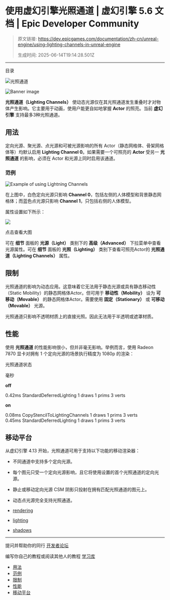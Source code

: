 # 使用虚幻引擎光照通道 | 虚幻引擎 5.6 文档 | Epic Developer Community

> 原文链接: https://dev.epicgames.com/documentation/zh-cn/unreal-engine/using-lighting-channels-in-unreal-engine
> 
> 生成时间: 2025-06-14T19:14:28.501Z

---

目录

![光照通道](https://dev.epicgames.com/community/api/documentation/image/c5d518d8-0bf3-4071-8e50-20ff74ef4622?resizing_type=fill&width=1920&height=335)

![Banner image](https://d1iv7db44yhgxn.cloudfront.net/documentation/images/4ad73f6a-f55f-4d43-8124-a4ed4c7725c5/using-lightning-channels-banner.png)

**光照通道（Lighting Channels）** 使动态光源仅在其光照通道发生重叠时才对物体产生影响。它主要用于动画，使用户能更自如地掌握 **Actor** 的照亮。当前 **虚幻引擎** 支持最多3种光照通道。

## 用法

定向光源、聚光源、点光源和可被光源影响的所有 Actor（静态网格体、骨架网格体等）均默认启用 **Lighting Channel 0**。如果需要一个可照亮的 **Actor** 受另一 **光照通道** 的影响，必须在 Actor 和光源上同时启用该通道。

### 范例

![Example of using Lightning Channels](https://d1iv7db44yhgxn.cloudfront.net/documentation/images/c96ed139-f72e-4f09-aea0-6e86a2c6396d/01-using-lightning-channels-example.png)

在上图中，白色定向光源只影响 **Channel 0**，包括左侧的人体模型和背景静态网格体；而蓝色点光源只影响 **Channel 1**，只包括右侧的人体模型。

属性设置如下所示：

[![](https://d1iv7db44yhgxn.cloudfront.net/documentation/images/6a453006-dc8e-4e81-8c01-d93a265de84c/02-using-lightning-channels-properties.png)](https://d1iv7db44yhgxn.cloudfront.net/documentation/images/6a453006-dc8e-4e81-8c01-d93a265de84c/02-using-lightning-channels-properties.png)

点击查看大图

可在 **细节** 面板的 **光源（Light）** 类别下的 **高级（Advanced）** 下拉菜单中查看光源属性。可在 **细节** 面板的 **光照（Lighting）** 类别下查看可照亮Actor的 **光照通道（Lighting Channels）** 属性。

## 限制

光照通道的影响为动态应用。这意味着它无法用于静态光源或具有静态移动性（Static Mobility）的静态网格体Actor。但可用于 **移动性（Mobility）** 设为 **可移动（Movable）** 的静态网格体Actor。需要使用 **固定（Stationary）** 或 **可移动（Movable）** 光源。

光照通道只影响不透明材质上的直接光照。因此无法用于半透明或遮罩材质。

## 性能

使用 **光照通道** 的性能影响很小，但并非毫无影响。举例而言，使用 Radeon 7870 显卡对拥有 1 个定向光源的场景执行精度为 1080p 的渲染：

光照通道状态

毫秒

**off**

0.42ms StandardDeferredLighting 1 draws 1 prims 3 verts

**on**

0.08ms CopyStencilToLightingChannels 1 draws 1 prims 3 verts  
0.45ms StandardDeferredLighting 1 draws 1 prims 3 verts

## 移动平台

从虚幻引擎 4.13 开始，光照通道可用于支持以下功能的移动渲染器：

-   不同通道中支持多个定向光源。
-   每个图元只受一个定向光源影响，且它将使用设置的首个光照通道的定向光源。
-   静止或移动定向光源 CSM 阴影只投射在拥有匹配光照通道的图元上。
-   动态点光源完全支持光照通道。

-   [rendering](https://dev.epicgames.com/community/search?query=rendering)
-   [lighting](https://dev.epicgames.com/community/search?query=lighting)
-   [shadows](https://dev.epicgames.com/community/search?query=shadows)

* * *

提问并帮助你的同行 [开发者论坛](https://forums.unrealengine.com/categories?tag=unreal-engine)

编写你自己的教程或阅读其他人的教程 [学习库](https://dev.epicgames.com/community/unreal-engine/learning)

-   [用法](/documentation/zh-cn/unreal-engine/using-lighting-channels-in-unreal-engine#%E7%94%A8%E6%B3%95)
-   [范例](/documentation/zh-cn/unreal-engine/using-lighting-channels-in-unreal-engine#%E8%8C%83%E4%BE%8B)
-   [限制](/documentation/zh-cn/unreal-engine/using-lighting-channels-in-unreal-engine#%E9%99%90%E5%88%B6)
-   [性能](/documentation/zh-cn/unreal-engine/using-lighting-channels-in-unreal-engine#%E6%80%A7%E8%83%BD)
-   [移动平台](/documentation/zh-cn/unreal-engine/using-lighting-channels-in-unreal-engine#%E7%A7%BB%E5%8A%A8%E5%B9%B3%E5%8F%B0)